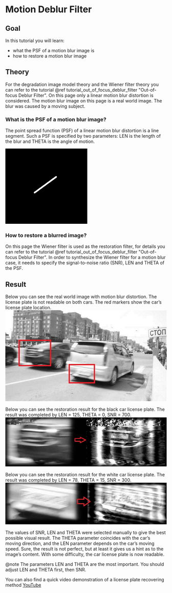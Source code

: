 Motion Deblur Filter
==========================

Goal
----

In this tutorial you will learn:

-   what the PSF of a motion blur image is
-   how to restore a motion blur image

Theory
------

For the degradation image model theory and the Wiener filter theory you can refer to the tutorial @ref tutorial_out_of_focus_deblur_filter "Out-of-focus Deblur Filter".
On this page only a linear motion blur distortion is considered. The motion blur image on this page is a real world image. The blur was caused by a moving subject.

### What is the PSF of a motion blur image?

The point spread function (PSF) of a linear motion blur distortion is a line segment. Such a PSF is specified by two parameters: LEN is the length of the blur and THETA is 
the angle of motion.

![Point spread function of a linear motion blur distortion](/www/images/motion_psf.png)

### How to restore a blurred image?

On this page the Wiener filter is used as the restoration filter, for details you can refer to the tutorial @ref tutorial_out_of_focus_deblur_filter "Out-of-focus Deblur Filter". 
In order to synthesize the Wiener filter for a motion blur case, it needs to specify the signal-to-noise ratio (SNR), LEN and THETA of the PSF.

Result
------

Below you can see the real world image with motion blur distortion. The license plate is not readable on both cars. The red markers show the car’s license plate location.
![Motion blur image. The license plates are not readable](/www/images/motion_original.jpg)


Below you can see the restoration result for the black car license plate. The result was completed by LEN = 125, THETA = 0, SNR = 700.
![The restored image of the black car license plate](/www/images/black_car.jpg)

Below you can see the restoration result for the white car license plate. The result was completed by LEN = 78, THETA = 15, SNR = 300.
![The restored image of the white car license plate](/www/images/white_car.jpg)

The values of SNR, LEN and THETA were selected manually to give the best possible visual result. The THETA parameter coincides with the car’s moving direction, and the 
LEN parameter depends on the car’s moving speed. 
Sure, the result is not perfect, but at least it gives us a hint as to the image’s content. With some difficulty, the car license plate is now readable.

@note The parameters LEN and THETA are the most important. You should adjust LEN and THETA first, then SNR.

You can also find a quick video demonstration of a license plate recovering method
[YouTube](https://youtu.be/xSrE0hdhb4o)

